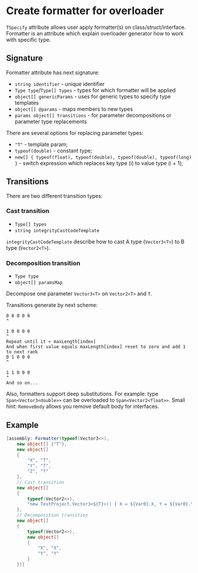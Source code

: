 # Create formatter for overloader
`TSpecify` attribute allows user apply formatter(s) on class/struct/interface.
Formatter is an attribute which explain overloader generator how to work with specific type.

## Signature
Formatter attribute has next signature:
- `string identifier` - unique identifier
- `Type type`/`Type[] types` - types for which formatter will be applied
- `object[] genericParams` - uses for generic types to specify type templates
- `object[] @params` - maps members to new types
- `params object[] transitions` - for parameter decompositions or parameter type replacements

There are several options for replacing parameter types:
- `"T"` - template param;
- `typeof(double)` - constant type;
- `new[]
{
	typeof(float), typeof(double),
	typeof(double), typeof(long)
}` - switch expression which replaces key type (i) to value type (i + 1);

## Transitions
There are two different transition types:
### Cast transition
- `Type[] types`
- `string integrityCastCodeTemplate`

`integrityCastCodeTemplate` describe how to cast A type (`Vector3<T>`) to B type (`Vector2<T>`).

### Decomposition transition
- `Type type`
- `object[] paramsMap`

Decompose one parameter `Vector3<T>` on `Vector2<T>` and `T`.

Transitions generate by next scheme:
```
0 0 0 0 0
^

1 0 0 0 0
^
Repeat until it < maxLength[index]
And when first value equals maxLength[index] reset to zero and add 1 to next rank
0 1 0 0 0
^

1 1 0 0 0
^
And so on...
```

Also, formatters support deep substitutions. For example: type `Span<Vector3<double>>` can be overloaded to `Span<Vector2<float>>`.
Small hint: `RemoveBody` allows you remove default body for interfaces.

## Example
```csharp
[assembly: Formatter(typeof(Vector3<>),
	new object[] {"T"},
	new object[]
	{
		"X", "T",
		"Y", "T",
		"Z", "T"
	},
	// Cast transition
	new object[]
	{
		typeof(Vector2<>),
		"new TestProject.Vector3<${T}>() { X = ${Var0}.X, Y = ${Var0}.Y }"
	},
	// Decomposition transition
	new object[]
	{
		typeof(Vector2<>),
		new object[]
		{
			"X", "X",
			"Y", "Y"
		}
	})]
```
